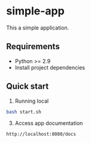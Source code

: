 # simple-app
This a simple application.

## Requirements

- Python >= 2.9
- Install project dependencies

## Quick start

1. Running local

```bash
bash start.sh
```

3. Access app documentation

```bash
http://localhost:8080/docs
```